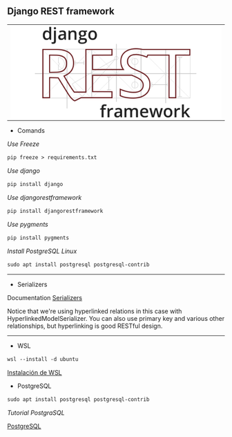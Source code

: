 ## Django REST framework

<table align="center">
  <tr>
    <td align="center" style="padding=0;width=50%;">
      <img align="center" style="padding=0;" src="././images/rest.png" />
    </td>
  </tr>
</table>

* Comands

*Use Freeze*

```diff
pip freeze > requirements.txt
```

*Use django*

```diff
pip install django
```

*Use djangorestframework*

```diff
pip install djangorestframework
```

*Use pygments*

```diff
pip install pygments
```

*Install PostgreSQL Linux*

```diff
sudo apt install postgresql postgresql-contrib
```



---

* Serializers

Documentation [Serializers](https://www.django-rest-framework.org/tutorial/quickstart/#serializers)

Notice that we're using hyperlinked relations in this case with HyperlinkedModelSerializer. You can also use primary key and various other relationships, but hyperlinking is good RESTful design.

---

* WSL 

```diff	
wsl --install -d ubuntu
```

[Instalación de WSL](https://docs.microsoft.com/es-es/windows/wsl/install#install)


* PostgreSQL


```diff	
sudo apt install postgresql postgresql-contrib
```

_Tutorial PostgraSQL_

[PostgreSQL](https://www.cherryservers.com/blog/how-to-install-and-setup-postgresql-server-on-ubuntu-20-04)

